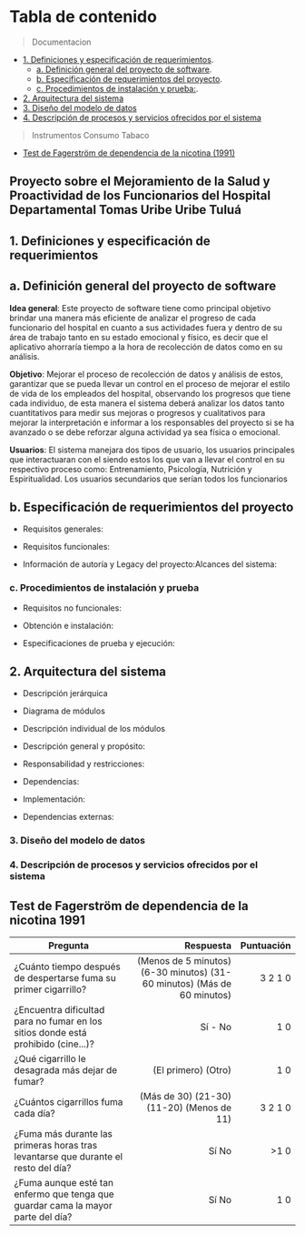 # Tabla de contenido
<!-- 
- [](#)
-->
>Documentacion 

- [1. Definiciones y especificación de requerimientos](#1-Definiciones-y-especificación-de-requerimientos).
  - [a. Definición general del proyecto de software](#a-Definición-general-del-proyecto-de-software).
  - [b. Especificación de requerimientos del proyecto](#b-Especificación-de-requerimientos-del-proyecto).
  - [c. Procedimientos de instalación y prueba\:](#c-Procedimientos-de-instalación-y-prueba).
- [2. Arquitectura del sistema](#2-Arquitectura-del-sistema)
- [3. Diseño del modelo de datos](#3-Diseño-del-modelo-de-datos)
- [4. Descripción de procesos y servicios ofrecidos por el sistema](#4-Descripción-de-procesos-y-servicios-ofrecidos-por-el-sistema)

>Instrumentos Consumo Tabaco 
- [Test de Fagerström de dependencia de la nicotina \(1991\)](#Test-de-Fagerström-de-dependencia-de-la-nicotina-1991)


## Proyecto sobre el Mejoramiento de la Salud y Proactividad de los Funcionarios del Hospital Departamental Tomas Uribe Uribe Tuluá

## 1. Definiciones y especificación de requerimientos

## a. Definición general del proyecto de software

**Idea general**: Este proyecto de software tiene como principal objetivo brindar una
manera más eficiente de analizar el progreso de cada funcionario del hospital en
cuanto a sus actividades fuera y dentro de su área de trabajo tanto en su estado
emocional y físico, es decir que el aplicativo ahorraría tiempo a la hora de recolección
de datos como en su análisis.

**Objetivo**: Mejorar el proceso de recolección de datos y análisis de estos, garantizar
que se pueda llevar un control en el proceso de mejorar el estilo de vida de los
empleados del hospital, observando los progresos que tiene cada individuo, de esta
manera el sistema deberá analizar los datos tanto cuantitativos para medir sus
mejoras o progresos y cualitativos para mejorar la interpretación e informar a los
responsables del proyecto si se ha avanzado o se debe reforzar alguna actividad ya
sea física o emocional.

**Usuarios**: El sistema manejara dos tipos de usuario, los usuarios principales que
interactuaran con el siendo estos los que van a llevar el control en su respectivo
proceso como: Entrenamiento, Psicología, Nutrición y Espiritualidad.
Los usuarios secundarios que serían todos los funcionarios

## b. Especificación de requerimientos del proyecto

* Requisitos generales:

* Requisitos funcionales:

* Información de autoría y Legacy del proyecto:Alcances del sistema:

### c. Procedimientos de instalación y prueba

* Requisitos no funcionales:

* Obtención e instalación:

* Especificaciones de prueba y ejecución:

## 2. Arquitectura del sistema

* Descripción jerárquica

* Diagrama de módulos

* Descripción individual de los módulos

* Descripción general y propósito:

* Responsabilidad y restricciones:

* Dependencias:

* Implementación:

* Dependencias externas:

### 3. Diseño del modelo de datos

### 4. Descripción de procesos y servicios ofrecidos por el sistema

## Test de Fagerström de dependencia de la nicotina 1991

|Pregunta |Respuesta |Puntuación |
|--------|----------:|-----------:|
|¿Cuánto tiempo después de despertarse fuma su primer cigarrillo?| (Menos de 5 minutos) (6-30 minutos) (31-60 minutos) (Más de 60 minutos)| 3 2 1 0| 
|¿Encuentra dificultad para no fumar en los sitios donde está prohibido (cine...)?| Sí - No| 1 0|
|¿Qué cigarrillo le desagrada más dejar de fumar?| (El primero) (Otro)| 1 0
|¿Cuántos cigarrillos fuma cada día?| (Más de 30) (21-30) (11-20) (Menos de 11) | 3 2 1 0
|¿Fuma más durante las primeras horas tras levantarse que durante el resto del día?| Sí No| >1 0
|¿Fuma aunque esté tan enfermo que tenga que guardar cama la mayor parte del día?| Sí No| 1 0|


